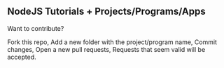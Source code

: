 NodeJS Tutorials + Projects/Programs/Apps
-----------------------------------------

Want to contribute?

Fork this repo,
Add a new folder with the project/program name,
Commit changes,
Open a new pull requests,
Requests that seem valid will be accepted.